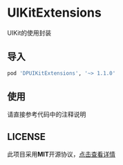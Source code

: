 # UIKitExtensions

UIKit的使用封装



## 导入

```ruby
pod 'DPUIKitExtensions', '~> 1.1.0'
```



## 使用

请直接参考代码中的注释说明



## LICENSE

此项目采用**MIT**开源协议，[点击查看详情](LICENSE)

